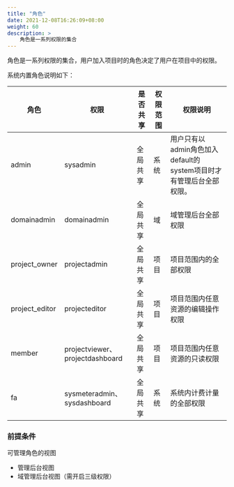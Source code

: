 ```yaml
---
title: "角色"
date: 2021-12-08T16:26:09+08:00
weight: 60
description: >
    角色是一系列权限的集合
---
```


角色是一系列权限的集合，用户加入项目时的角色决定了用户在项目中的权限。

系统内置角色说明如下：

| 角色          | 权限          | 是否共享 | 权限范围 | 权限说明                                                     |
| ------------- | ------------- |-------- |  -------- | ----------------------------------------------------------- |
| admin         | sysadmin      | 全局共享     | 系统     | 用户只有以admin角色加入default的system项目时才有管理后台全部权限。 |
| domainadmin   | domainadmin   | 全局共享     | 域       | 域管理后台全部权限     |
| project_owner | projectadmin | 全局共享     | 项目     | 项目范围内的全部权限                                         |
| project_editor | projecteditor | 全局共享 | 项目 | 项目范围内任意资源的编辑操作权限     |
| member        | projectviewer、projectdashboard  | 全局共享  | 项目     | 项目范围内任意资源的只读权限   |
| fa            | sysmeteradmin、sysdashboard  |  全局共享     | 系统 | 系统内计费计量的全部权限   |

### 前提条件

可管理角色的视图

- 管理后台视图
- 域管理后台视图（需开启三级权限）
